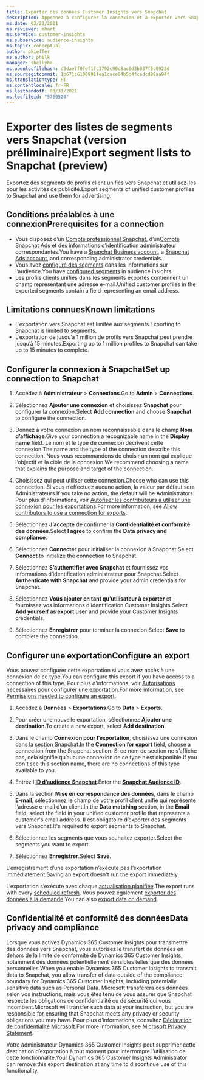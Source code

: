 ```yaml
---
title: Exporter des données Customer Insights vers Snapchat
description: Apprenez à configurer la connexion et à exporter vers Snapchat.
ms.date: 03/22/2021
ms.reviewer: mhart
ms.service: customer-insights
ms.subservice: audience-insights
ms.topic: conceptual
author: pkieffer
ms.author: philk
manager: shellyha
ms.openlocfilehash: d3dae7f0fef1fc3792c90c8ac0d3b037f5c0923d
ms.sourcegitcommit: 1b671c6100991fea1cace04b5d4fcedcd88aa94f
ms.translationtype: HT
ms.contentlocale: fr-FR
ms.lasthandoff: 03/31/2021
ms.locfileid: "5760520"
---
```

# <a name="export-segment-lists-to-snapchat-preview"></a><span data-ttu-id="d1e80-103">Exporter des listes de segments vers Snapchat (version préliminaire)</span><span class="sxs-lookup"><span data-stu-id="d1e80-103">Export segment lists to Snapchat (preview)</span></span>

<span data-ttu-id="d1e80-104">Exportez des segments de profils client unifiés vers Snapchat et utilisez-les pour les activités de publicité.</span><span class="sxs-lookup"><span data-stu-id="d1e80-104">Export segments of unified customer profiles to Snapchat and use them for advertising.</span></span> 

## <a name="prerequisites-for-a-connection"></a><span data-ttu-id="d1e80-105">Conditions préalables à une connexion</span><span class="sxs-lookup"><span data-stu-id="d1e80-105">Prerequisites for a connection</span></span>

-   <span data-ttu-id="d1e80-106">Vous disposez d’un [Compte professionnel Snapchat](https://business.snapchat.com/), d’un[Compte Snapchat Ads](https://ads.snapchat.com/) et des informations d’identification administrateur correspondantes.</span><span class="sxs-lookup"><span data-stu-id="d1e80-106">You have a [Snapchat Business account](https://business.snapchat.com/), a [Snapchat Ads account](https://ads.snapchat.com/), and corresponding administrator credentials.</span></span>
-   <span data-ttu-id="d1e80-107">Vous avez [configuré des segments](segments.md) dans les informations sur l’audience.</span><span class="sxs-lookup"><span data-stu-id="d1e80-107">You have [configured segments](segments.md) in audience insights.</span></span>
-   <span data-ttu-id="d1e80-108">Les profils clients unifiés dans les segments exportés contiennent un champ représentant une adresse e-mail.</span><span class="sxs-lookup"><span data-stu-id="d1e80-108">Unified customer profiles in the exported segments contain a field representing an email address.</span></span>

## <a name="known-limitations"></a><span data-ttu-id="d1e80-109">Limitations connues</span><span class="sxs-lookup"><span data-stu-id="d1e80-109">Known limitations</span></span>

- <span data-ttu-id="d1e80-110">L’exportation vers Snapchat est limitée aux segments.</span><span class="sxs-lookup"><span data-stu-id="d1e80-110">Exporting to Snapchat is limited to segments.</span></span>
- <span data-ttu-id="d1e80-111">L’exportation de jusqu’à 1 million de profils vers Snapchat peut prendre jusqu’à 15 minutes.</span><span class="sxs-lookup"><span data-stu-id="d1e80-111">Exporting up to 1 million profiles to Snapchat can take up to 15 minutes to complete.</span></span> 

## <a name="set-up-connection-to-snapchat"></a><span data-ttu-id="d1e80-112">Configurer la connexion à Snapchat</span><span class="sxs-lookup"><span data-stu-id="d1e80-112">Set up connection to Snapchat</span></span>

1. <span data-ttu-id="d1e80-113">Accédez à **Administrateur** > **Connexions**.</span><span class="sxs-lookup"><span data-stu-id="d1e80-113">Go to **Admin** > **Connections**.</span></span>

1. <span data-ttu-id="d1e80-114">Sélectionnez **Ajouter une connexion** et choisissez **Snapchat** pour configurer la connexion.</span><span class="sxs-lookup"><span data-stu-id="d1e80-114">Select **Add connection** and choose **Snapchat** to configure the connection.</span></span>

1. <span data-ttu-id="d1e80-115">Donnez à votre connexion un nom reconnaissable dans le champ **Nom d’affichage**.</span><span class="sxs-lookup"><span data-stu-id="d1e80-115">Give your connection a recognizable name in the **Display name** field.</span></span> <span data-ttu-id="d1e80-116">Le nom et le type de connexion décrivent cette connexion.</span><span class="sxs-lookup"><span data-stu-id="d1e80-116">The name and the type of the connection describe this connection.</span></span> <span data-ttu-id="d1e80-117">Nous vous recommandons de choisir un nom qui explique l’objectif et la cible de la connexion.</span><span class="sxs-lookup"><span data-stu-id="d1e80-117">We recommend choosing a name that explains the purpose and target of the connection.</span></span>

1. <span data-ttu-id="d1e80-118">Choisissez qui peut utiliser cette connexion.</span><span class="sxs-lookup"><span data-stu-id="d1e80-118">Choose who can use this connection.</span></span> <span data-ttu-id="d1e80-119">Si vous n’effectuez aucune action, la valeur par défaut sera Administrateurs.</span><span class="sxs-lookup"><span data-stu-id="d1e80-119">If you take no action, the default will be Administrators.</span></span> <span data-ttu-id="d1e80-120">Pour plus d’informations, voir [Autoriser les contributeurs à utiliser une connexion pour les exportations](connections.md#allow-contributors-to-use-a-connection-for-exports).</span><span class="sxs-lookup"><span data-stu-id="d1e80-120">For more information, see [Allow contributors to use a connection for exports](connections.md#allow-contributors-to-use-a-connection-for-exports).</span></span>

1. <span data-ttu-id="d1e80-121">Sélectionnez **J’accepte** de confirmer la **Confidentialité et conformité des données**.</span><span class="sxs-lookup"><span data-stu-id="d1e80-121">Select **I agree** to confirm the **Data privacy and compliance**.</span></span>

1. <span data-ttu-id="d1e80-122">Sélectionnez **Connecter** pour initialiser la connexion à Snapchat.</span><span class="sxs-lookup"><span data-stu-id="d1e80-122">Select **Connect** to initialize the connection to Snapchat.</span></span>

1. <span data-ttu-id="d1e80-123">Sélectionnez **S’authentifier avec Snapchat** et fournissez vos informations d’identification administrateur pour Snapchat.</span><span class="sxs-lookup"><span data-stu-id="d1e80-123">Select **Authenticate with Snapchat** and provide your admin credentials for Snapchat.</span></span> 

1. <span data-ttu-id="d1e80-124">Sélectionnez **Vous ajouter en tant qu’utilisateur à exporter** et fournissez vos informations d’identification Customer Insights.</span><span class="sxs-lookup"><span data-stu-id="d1e80-124">Select **Add yourself as export user** and provide your Customer Insights credentials.</span></span>

1. <span data-ttu-id="d1e80-125">Sélectionnez **Enregistrer** pour terminer la connexion.</span><span class="sxs-lookup"><span data-stu-id="d1e80-125">Select **Save** to complete the connection.</span></span>

## <a name="configure-an-export"></a><span data-ttu-id="d1e80-126">Configurer une exportation</span><span class="sxs-lookup"><span data-stu-id="d1e80-126">Configure an export</span></span>

<span data-ttu-id="d1e80-127">Vous pouvez configurer cette exportation si vous avez accès à une connexion de ce type.</span><span class="sxs-lookup"><span data-stu-id="d1e80-127">You can configure this export if you have access to a connection of this type.</span></span> <span data-ttu-id="d1e80-128">Pour plus d’informations, voir [Autorisations nécessaires pour configurer une exportation](export-destinations.md#set-up-a-new-export).</span><span class="sxs-lookup"><span data-stu-id="d1e80-128">For more information, see [Permissions needed to configure an export](export-destinations.md#set-up-a-new-export).</span></span>

1. <span data-ttu-id="d1e80-129">Accédez à **Données** > **Exportations**.</span><span class="sxs-lookup"><span data-stu-id="d1e80-129">Go to **Data** > **Exports**.</span></span>

1. <span data-ttu-id="d1e80-130">Pour créer une nouvelle exportation, sélectionnez **Ajouter une destination**.</span><span class="sxs-lookup"><span data-stu-id="d1e80-130">To create a new export, select **Add destination**.</span></span>

1. <span data-ttu-id="d1e80-131">Dans le champ **Connexion pour l’exportation**, choisissez une connexion dans la section Snapchat.</span><span class="sxs-lookup"><span data-stu-id="d1e80-131">In the **Connection for export** field, choose a connection from the Snapchat section.</span></span> <span data-ttu-id="d1e80-132">Si ce nom de section ne s’affiche pas, cela signifie qu’aucune connexion de ce type n’est disponible.</span><span class="sxs-lookup"><span data-stu-id="d1e80-132">If you don't see this section name, there are no connections of this type available to you.</span></span>

1. <span data-ttu-id="d1e80-133">Entrez l’[**ID d’audience Snapchat**](https://businesshelp.snapchat.com/s/article/custom-audiences).</span><span class="sxs-lookup"><span data-stu-id="d1e80-133">Enter the [**Snapchat Audience ID**](https://businesshelp.snapchat.com/s/article/custom-audiences).</span></span>

1. <span data-ttu-id="d1e80-134">Dans la section **Mise en correspondance des données**, dans le champ **E-mail**, sélectionnez le champ de votre profil client unifié qui représente l’adresse e-mail d’un client.</span><span class="sxs-lookup"><span data-stu-id="d1e80-134">In the **Data matching** section, in the **Email** field, select the field in your unified customer profile that represents a customer's email address.</span></span> <span data-ttu-id="d1e80-135">Il est obligatoire d’exporter des segments vers Snapchat.</span><span class="sxs-lookup"><span data-stu-id="d1e80-135">It's required to export segments to Snapchat.</span></span>

1. <span data-ttu-id="d1e80-136">Sélectionnez les segments que vous souhaitez exporter.</span><span class="sxs-lookup"><span data-stu-id="d1e80-136">Select the segments you want to export.</span></span> 

1. <span data-ttu-id="d1e80-137">Sélectionnez **Enregistrer**.</span><span class="sxs-lookup"><span data-stu-id="d1e80-137">Select **Save**.</span></span>

<span data-ttu-id="d1e80-138">L’enregistrement d’une exportation n’exécute pas l’exportation immédiatement.</span><span class="sxs-lookup"><span data-stu-id="d1e80-138">Saving an export doesn't run the export immediately.</span></span>

<span data-ttu-id="d1e80-139">L’exportation s’exécute avec chaque [actualisation planifiée](system.md#schedule-tab).</span><span class="sxs-lookup"><span data-stu-id="d1e80-139">The export runs with every [scheduled refresh](system.md#schedule-tab).</span></span> <span data-ttu-id="d1e80-140">Vous pouvez également [exporter des données à la demande](export-destinations.md#run-exports-on-demand).</span><span class="sxs-lookup"><span data-stu-id="d1e80-140">You can also [export data on demand](export-destinations.md#run-exports-on-demand).</span></span> 


## <a name="data-privacy-and-compliance"></a><span data-ttu-id="d1e80-141">Confidentialité et conformité des données</span><span class="sxs-lookup"><span data-stu-id="d1e80-141">Data privacy and compliance</span></span>

<span data-ttu-id="d1e80-142">Lorsque vous activez Dynamics 365 Customer Insights pour transmettre des données vers Snapchat, vous autorisez le transfert de données en dehors de la limite de conformité de Dynamics 365 Customer Insights, notamment des données potentiellement sensibles telles que des données personnelles.</span><span class="sxs-lookup"><span data-stu-id="d1e80-142">When you enable Dynamics 365 Customer Insights to transmit data to Snapchat, you allow transfer of data outside of the compliance boundary for Dynamics 365 Customer Insights, including potentially sensitive data such as Personal Data.</span></span> <span data-ttu-id="d1e80-143">Microsoft transférera ces données selon vos instructions, mais vous êtes tenu de vous assurer que Snapchat respecte les obligations de confidentialité ou de sécurité qui vous incombent.</span><span class="sxs-lookup"><span data-stu-id="d1e80-143">Microsoft will transfer such data at your instruction, but you are responsible for ensuring that Snapchat meets any privacy or security obligations you may have.</span></span> <span data-ttu-id="d1e80-144">Pour plus d’informations, consultez [Déclaration de confidentialité Microsoft](https://go.microsoft.com/fwlink/?linkid=396732).</span><span class="sxs-lookup"><span data-stu-id="d1e80-144">For more information, see [Microsoft Privacy Statement](https://go.microsoft.com/fwlink/?linkid=396732).</span></span>

<span data-ttu-id="d1e80-145">Votre administrateur Dynamics 365 Customer Insights peut supprimer cette destination d’exportation à tout moment pour interrompre l’utilisation de cette fonctionnalité.</span><span class="sxs-lookup"><span data-stu-id="d1e80-145">Your Dynamics 365 Customer Insights Administrator can remove this export destination at any time to discontinue use of this functionality.</span></span>
